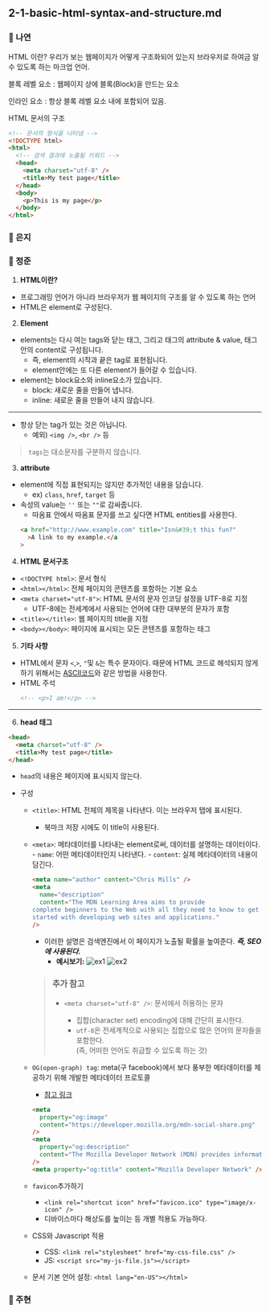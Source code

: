 ## 2-1-basic-html-syntax-and-structure.md

### 📝 나연

HTML 이란?
우리가 보는 웹페이지가 어떻게 구조화되어 있는지 브라우저로 하여금 알 수 있도록 하는 마크업 언어.

블록 레벨 요소 : 웹페이지 상에 블록(Block)을 만드는 요소

인라인 요소 : 항상 블록 레벨 요소 내에 포함되어 있음.

HTML 문서의 구조

```html
<!-- 문서의 형식을 나타냄 -->
<!DOCTYPE html>
<html>
  <!-- 검색 결과에 노출될 키워드 -->
  <head>
    <meta charset="utf-8" />
    <title>My test page</title>
  </head>
  <body>
    <p>This is my page</p>
  </body>
</html>
```

### 📝 은지

### 📝 정준

1. **HTML이란?**

- 프로그래밍 언어가 아니라 브라우저가 웹 페이지의 구조를 알 수 있도록 하는 언어
- HTML은 element로 구성된다.

2. **Element**

- elements는 다시 여는 tags와 닫는 태그, 그리고 태그의 attribute & value, 태그 안의 content로 구성됩니다.
  - 즉, element의 시작과 끝은 tag로 표현됩니다.
  - element안에는 또 다른 element가 들어갈 수 있습니다.
- element는 block요소와 inline요소가 있습니다.
  - block: 새로운 줄을 만들어 냅니다.
  - inline: 새로운 줄을 만들어 내지 않습니다.

---

- 항상 닫는 tag가 있는 것은 아닙니다.
  - 예외) `<img />`, `<br />` 등

> `tags`는 대소문자를 구분하지 않습니다.

3. **attribute**

- element에 직접 표현되지는 않지만 추가적인 내용을 담습니다.
  - ex) `class`, `href`, `target` 등
- 속성의 value는 `''` 또는 `""`로 감싸줍니다.
  - 따옴표 안에서 따옴표 문자를 쓰고 싶다면 HTML entities를 사용한다.
  ```html
  <a href="http://www.example.com" title="Isn&#39;t this fun?"
    >A link to my example.</a
  >
  ```

4. **HTML 문서구조**

- `<!DOCTYPE html>`: 문서 형식
- `<html></html>`: 전체 페이지의 콘텐츠를 포함하는 기본 요소
- `<meta charset="utf-8">`: HTML 문서의 문자 인코딩 설정을 UTF-8로 지정
  - UTF-8에는 전세계에서 사용되는 언어에 대한 대부분의 문자가 포함
- `<title></title>`: 웹 페이지의 title을 지정
- `<body></body>`: 페이지에 표시되는 모든 콘텐츠를 포함하는 태그

5. **기타 사항**

- HTML에서 문자 `<`,`>`, `"`및 `&`는 특수 문자이다. 때문에 HTML 코드로 해석되지 않게 하기 위해서는 [ASCII코드](https://en.wikipedia.org/wiki/List_of_XML_and_HTML_character_entity_references)와 같은 방법을 사용한다.
- HTML 주석
  ```html
  <!-- <p>I am!</p> -->
  ```

---

6. **head 태그**

```html
<head>
  <meta charset="utf-8" />
  <title>My test page</title>
</head>
```

- `head`의 내용은 페이지에 표시되지 않는다.
- 구성

  - `<title>`: HTML 전체의 제목을 나타낸다. 이는 브라우저 탭에 표시된다.
    - 북마크 저장 시에도 이 title이 사용된다.
  - `<meta>`: 메타데이터를 나타내는 element로써, 데이터를 설명하는 데이터이다. - `name`: 어떤 메타데이터인지 나타낸다. - `content`: 실제 메타데이터의 내용이 담긴다.

    ```html
    <meta name="author" content="Chris Mills" />
    <meta
      name="description"
      content="The MDN Learning Area aims to provide
    complete beginners to the Web with all they need to know to get
    started with developing web sites and applications."
    />
    ```

    - 이러한 설명은 검색엔진에서 이 페이지가 노출될 확률을 높여준다. _**즉, SEO에 사용된다.**_
      - **예시보기:**
        ![ex1](https://github.com/Front-Play/mdn-fe-curriculum/assets/96231175/475d1d2a-5d7c-41e4-8925-daf01fa9f0e1)
        ![ex2](https://github.com/Front-Play/mdn-fe-curriculum/assets/96231175/f73d40f8-17a3-452f-a3d2-d8b09504d3aa)

    > ### 추가 참고
    >
    > - `<meta charset="utf-8" />`: 문서에서 허용하는 문자
    >
    >   - 집합(character set) encoding에 대해 간단히 표시한다.
    >   - `utf-8`은 전세계적으로 사용되는 집합으로 많은 언어의 문자들을 포함한다.  
    >     (즉, 어떠한 언어도 취급할 수 있도록 하는 것)

  - `OG(open-graph) tag`: meta(구 facebook)에서 보다 풍부한 메타데이터를 제공하기 위해 개발한 메타데이터 프로토콜

    - [참고 링크](https://ogp.me/)

    ```html
    <meta
      property="og:image"
      content="https://developer.mozilla.org/mdn-social-share.png"
    />
    <meta
      property="og:description"
      content="The Mozilla Developer Network (MDN) provides information about Open Web technologies including HTML, CSS, and APIs for both Web sites and HTML5 Apps. It also documents Mozilla products, like Firefox OS."
    />
    <meta property="og:title" content="Mozilla Developer Network" />
    ```

  - `favicon`추가하기

    - `<link rel="shortcut icon" href="favicon.ico" type="image/x-icon" />`
    - 디바이스마다 해상도를 높이는 등 개별 적용도 가능하다.

  - CSS와 Javascript 적용

    - CSS: `<link rel="stylesheet" href="my-css-file.css" />`
    - JS: `<script src="my-js-file.js"></script>`

  - 문서 기본 언어 설정: `<html lang="en-US"></html>`

### 📝 주현

